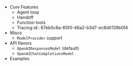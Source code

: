 - Core Features
	- Agent loop
	- Handoff
	- Function tools
	- Tracing
	  id:: 67eb5c8a-65f0-46a2-b3d7-ec8d0139b0f4
- Miscs
	- `ModelProvider` support
- API flavors
	- `OpenAIResponsesModel` (default)
	- `OpenAIChatCompletionsModel`
- Examples